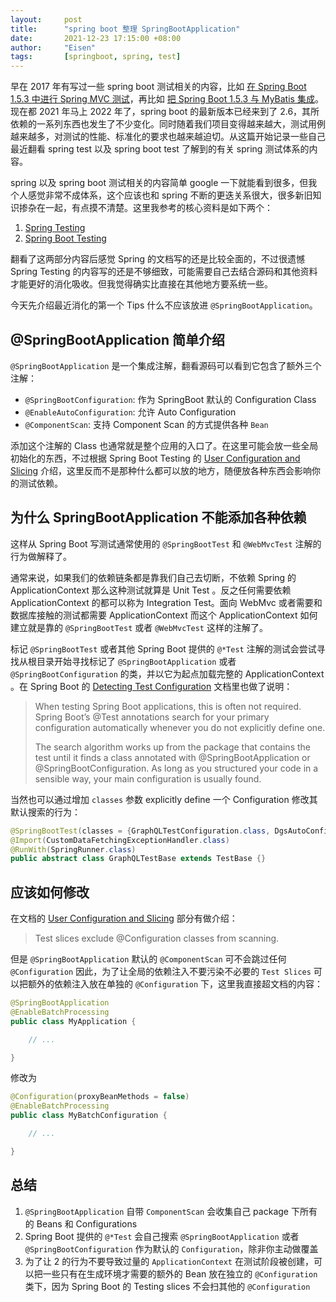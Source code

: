 ```yaml
---
layout:     post
title:      "spring boot 整理 SpringBootApplication"
date:       2021-12-23 17:15:00 +08:00
author:     "Eisen"
tags:       [springboot, spring, test]
---
```


早在 2017 年有写过一些 spring boot 测试相关的内容，比如 [在 Spring Boot 1.5.3 中进行 Spring MVC 测试](/spring-mvc-and-test)，再比如 [把 Spring Boot 1.5.3 与 MyBatis 集成](/spring-mvc-and-mybatis)。现在都 2021 年马上 2022 年了，spring boot 的最新版本已经来到了 2.6，其所依赖的一系列东西也发生了不少变化。同时随着我们项目变得越来越大，测试用例越来越多，对测试的性能、标准化的要求也越来越迫切。从这篇开始记录一些自己最近翻看 spring test 以及 spring boot test 了解到的有关 spring 测试体系的内容。

spring 以及 spring boot 测试相关的内容简单 google 一下就能看到很多，但我个人感觉非常不成体系，这个应该也和 spring 不断的更迭关系很大，很多新旧知识掺杂在一起，有点摸不清楚。这里我参考的核心资料是如下两个：

1. [Spring Testing](https://docs.spring.io/spring-framework/docs/current/reference/html/testing.html)
2. [Spring Boot Testing](https://docs.spring.io/spring-boot/docs/current/reference/html/features.html#features.testing)

翻看了这两部分内容后感觉 Spring 的文档写的还是比较全面的，不过很遗憾 Spring Testing 的内容写的还是不够细致，可能需要自己去结合源码和其他资料才能更好的消化吸收。但我觉得确实比直接在其他地方要系统一些。

今天先介绍最近消化的第一个 Tips 什么不应该放进 `@SpringBootApplication`。

## @SpringBootApplication 简单介绍

`@SpringBootApplication` 是一个集成注解，翻看源码可以看到它包含了额外三个注解：

- `@SpringBootConfiguration`: 作为 SpringBoot 默认的 Configuration Class
- `@EnableAutoConfiguration`: 允许 Auto Configuration
- `@ComponentScan`: 支持 Component Scan 的方式提供各种 `Bean`

添加这个注解的 Class 也通常就是整个应用的入口了。在这里可能会放一些全局初始化的东西，不过根据 Spring Boot Testing 的 [User Configuration and Slicing](https://docs.spring.io/spring-boot/docs/current/reference/html/features.html#features.testing.spring-boot-applications.user-configuration-and-slicing) 介绍，这里反而不是那种什么都可以放的地方，随便放各种东西会影响你的测试依赖。

## 为什么 SpringBootApplication 不能添加各种依赖

这样从 Spring Boot 写测试通常使用的 `@SpringBootTest` 和 `@WebMvcTest` 注解的行为做解释了。

通常来说，如果我们的依赖链条都是靠我们自己去切断，不依赖 Spring 的 ApplicationContext 那么这种测试就算是 Unit Test 。反之任何需要依赖 ApplicationContext 的都可以称为 Integration Test。面向 WebMvc 或者需要和数据库接触的测试都需要 ApplicationContext 而这个 ApplicationContext 如何建立就是靠的 `@SpringBootTest` 或者 `@WebMvcTest` 这样的注解了。

标记 `@SpringBootTest` 或者其他 Spring Boot 提供的 `@*Test` 注解的测试会尝试寻找从根目录开始寻找标记了 `@SpringBootApplication` 或者 `@SpringBootConfiguration` 的类，并以它为起点加载完整的 ApplicationContext 。在 Spring Boot 的 [Detecting Test Configuration](https://docs.spring.io/spring-boot/docs/current/reference/html/features.html#features.testing.spring-boot-applications.detecting-configuration) 文档里也做了说明：

> When testing Spring Boot applications, this is often not required. Spring Boot’s @Test annotations search for your primary configuration automatically whenever you do not explicitly define one.
>
> The search algorithm works up from the package that contains the test until it finds a class annotated with @SpringBootApplication or @SpringBootConfiguration. As long as you structured your code in a sensible way, your main configuration is usually found.

当然也可以通过增加 `classes` 参数 explicitly define 一个 Configuration 修改其默认搜索的行为：

```java
@SpringBootTest(classes = {GraphQLTestConfiguration.class, DgsAutoConfiguration.class})
@Import(CustomDataFetchingExceptionHandler.class)
@RunWith(SpringRunner.class)
public abstract class GraphQLTestBase extends TestBase {}
```

## 应该如何修改

在文档的 [User Configuration and Slicing](https://docs.spring.io/spring-boot/docs/current/reference/html/features.html#features.testing.spring-boot-applications.user-configuration-and-slicing) 部分有做介绍：

> Test slices exclude @Configuration classes from scanning. 

但是 `@SpringBootApplication` 默认的 `@ComponentScan` 可不会跳过任何 `@Configuration` 因此，为了让全局的依赖注入不要污染不必要的 `Test Slices` 可以把额外的依赖注入放在单独的 `@Configuration` 下，这里我直接超文档的内容：

```java
@SpringBootApplication
@EnableBatchProcessing
public class MyApplication {

    // ...

}
```

修改为 

```java
@Configuration(proxyBeanMethods = false)
@EnableBatchProcessing
public class MyBatchConfiguration {

    // ...

}
```

## 总结

1. `@SpringBootApplication` 自带 `ComponentScan` 会收集自己 package 下所有的 Beans 和 Configurations
2. Spring Boot 提供的 `@*Test` 会自己搜索 `@SpringBootApplication` 或者 `@SpringBootConfiguration` 作为默认的 `Configuration`，除非你主动做覆盖
3. 为了让 2 的行为不要导致过量的 `ApplicationContext` 在测试阶段被创建，可以把一些只有在生成环境才需要的额外的 Bean 放在独立的 `@Configuration` 类下，因为 Spring Boot 的 Testing slices 不会扫其他的 `@Configuration`

